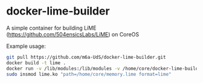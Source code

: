 # docker-lime-builder
A simple container for building LiME (https://github.com/504ensicsLabs/LiME) on CoreOS

Example usage:

```bash
git pull https://github.com/m6a-UdS/docker-lime-builder.git
docker build -t lime .
docker run -v /lib/modules:/lib/modules -v /home/core/docker-lime-builder/:/host lime bash /lime/make-lime.sh
sudo insmod lime.ko "path=/home/core/memory.lime format=lime"
```
